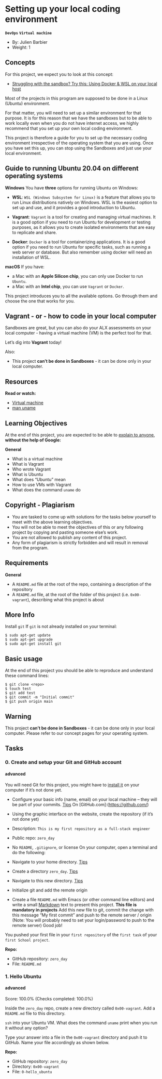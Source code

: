 Setting up your local coding environment
========================================

**`DevOps`** **`Virtual machine`**
 -  By: Julien Barbier
 -  Weight: 1

Concepts
--------
For this project, we expect you to look at this concept:

- [Struggling with the sandbox? Try this: Using Docker & WSL on your local host](https://intranet.alxswe.com/concepts/100039)

Most of the projects in this program are supposed to be done in a Linux (Ubuntu) environment.

For that matter, you will need to set up a similar environment for that purpose. It is for this reason
that we have the sandboxes but to be able to work locally even when you do not have internet
access, we highly recommend that you set up your own local coding environment.

This project is therefore a guide for you to set up the necessary coding environment irrespective
of the operating system that you are using. Once you have set this up, you can stop using the
Sandboxes and just use your local environment.

Guide to running Ubuntu 20.04 on different operating systems
------------------------------------------------------------
**Windows** You have **three** options for running Ubuntu on Windows:

- **WSL**: `WSL (Windows Subsystem for Linux)` is a feature that allows you to run Linux distributions natively on Windows.
WSL is the easiest option to set up and use, and it provides a good introduction to Ubuntu.

- **Vagrant**: `Vagrant` is a tool for creating and managing virtual machines. It is a good option if you need to run Ubuntu
for development or testing purposes, as it allows you to create isolated environments that are easy to replicate and share.

- **Docker**: `Docker` is a tool for containerizing applications. It is a good option if you need to run Ubuntu for specific tasks,
such as running a web server or database. But also remember using docker will need an installation of WSL.

**macOS** If you have:

- a Mac with an **Apple Silicon chip**, you can only use Docker to run `Ubuntu`.
- a Mac with an **Intel chip**, you can use `Vagrant` or `Docker`.

This project introduces you to all the available options. Go through them and choose the one that works for you.

Vagrant - or - how to code in your local computer
-------------------------------------------------
Sandboxes are great, but you can also do your ALX assessments on your local computer - having a virtual machine (VM) is the perfect tool for that.

Let’s dig into **Vagrant** today!

Also:

- This project **can’t be done in Sandboxes** - it can be done only in your local computer.

Resources
---------
**Read or watch:**

-  [Virtual machine](https://en.wikipedia.org/wiki/Virtual_machine)
-  [man uname](https://linux.die.net/man/1/uname)

Learning Objectives
--------------------

At the end of this project, you are expected to be able to [explain to anyone](https://fs.blog/feynman-learning-technique/?fbclid=IwAR2K5_BGPVo0QjJXkOIIqNsqcXK4lTskPWJvA0asKQIGtCPWaQBdKmj1Ztg), **without the help of Google:**

**General**
- What is a virtual machine
- What is Vagrant
- Who wrote Vagrant
- What is Ubuntu
- What does “Ubuntu” mean
- How to use VMs with Vagrant
- What does the command `uname` do

Copyright - Plagiarism
----------------------

- You are tasked to come up with solutions for the tasks below yourself to meet with the above learning objectives.
- You will not be able to meet the objectives of this or any following project by copying and pasting someone else’s work.
- You are not allowed to publish any content of this project.
- Any form of plagiarism is strictly forbidden and will result in removal from the program.

Requirements
------------
**General**

- A `README.md` file at the root of the repo, containing a description of the repository
- A `README.md` file, at the root of the folder of this project (i.e. `0x00-vagrant`), describing what this project is about

More Info
---------
Install `git`
If `git` is not already installed on your terminal:
```
$ sudo apt-get update
$ sudo apt-get upgrade
$ sudo apt-get install git

```
Basic usage
-----------

At the end of this project you should be able to reproduce and understand these command lines:
```
$ git clone <repo>
$ touch test
$ git add test
$ git commit -m "Initial commit"
$ git push origin main
````
Warning
-------
This project **can’t be done in Sandboxes** - it can be done only in your local computer. Please refer to our concept pages for your operating system.

Tasks
----

### 0\. Create and setup your Git and GitHub account
#### advanced

You will need Git for this project, you might have to [install it](https://git-scm.com/book/en/v2/Getting-Started-Installing-Git) on your computer if it’s not done yet.

- Configure your basic info (name, email) on your local machine – they will be part of your commits. [Tips](https://git-scm.com/book/en/v2/Getting-Started-First-Time-Git-Setup)
On [GitHub.com]:(https://github.com/)

- Using the graphic interface on the website, create the repository (if it’s not done yet)
- Description: `This is my first repository as a full-stack engineer`
- Public repo: `zero_day`
- No `README`, `.gitignore`, or license
On your computer, open a terminal and do the following:

- Navigate to your home directory. [Tips](https://linuxconfig.org/single-linux-command-to-return-to-home-directory)
- Create a directory `zero_day`. [Tips](https://help.ubuntu.com/community/Beginners/BashScripting)
- Navigate to this new directory. [Tips](https://askubuntu.com/questions/232442/how-do-i-navigate-between-directories-in-terminal)
- Initialize git and add the remote origin
- Create a file `README.md` with Emacs (or other command line editors) and write a small [Markdown](https://wordpress.com/support/markdown-quick-reference/) text to present this project. **This file is mandatory in projects**
Add this new file to git, commit the change with this message “My first commit” and push to the remote server / origin (Note: You will probably need to set your login/password to push to the remote server)
Good job!

You pushed your first file in your `first repository` of the `first task` of your `first School project`.

**Repo:**

- GitHub repository: `zero_day`
- File: `README.md`
    
### 1\. Hello Ubuntu
#### advanced
Score: 100.0% (Checks completed: 100.0%)

Inside the `zero_day` repo, create a new directory called `0x00-vagrant`. Add a `README.md` file to this directory.

`ssh` into your Ubuntu VM. What does the command `uname` print when you run it without any option?

Type your answer into a file in the `0x00-vagrant` directory and push it to GitHub. Name your file accordingly as shown below.

**Repo:**

- GitHub repository: `zero_day`
- Directory: `0x00-vagrant`
- File: `0-hello_ubuntu`
   
